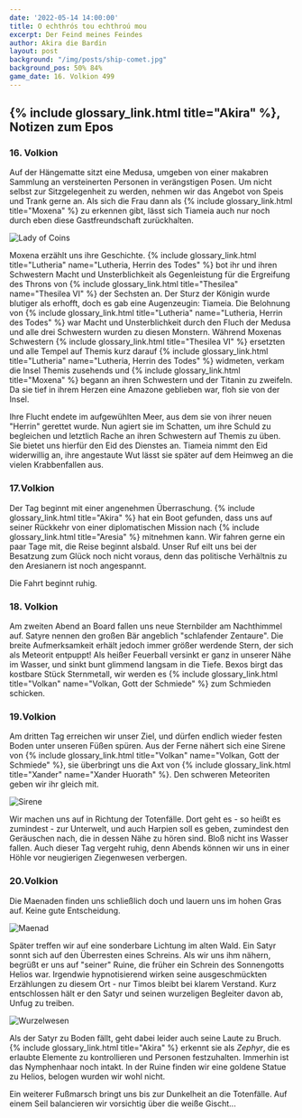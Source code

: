 ```yaml
---
date: '2022-05-14 14:00:00'
title: O echthrós tou echthroú mou
excerpt: Der Feind meines Feindes
author: Akira die Bardin
layout: post
background: "/img/posts/ship-comet.jpg"
background_pos: 50% 84%
game_date: 16. Volkion 499
---
```


<!--
<div class="rhyme">
  <blockquote>
    marinade
    zwillinge
    großer bär/schlafender zentaure
  </blockquote>
</div>
-->

## {% include glossary_link.html title="Akira" %}, Notizen zum Epos

### 16. Volkion

Auf der Hängematte sitzt eine Medusa, umgeben von einer makabren Sammlung an versteinerten Personen in verängstigen Posen. Um nicht selbst zur Sitzgelegenheit zu werden, nehmen wir das Angebot von Speis und Trank gerne an. Als sich die Frau dann als {% include glossary_link.html title="Moxena" %} zu erkennen gibt, lässt sich Tiameia auch nur noch durch eben diese Gastfreundschaft zurückhalten.

![Lady of Coins](/img/posts/lady_of_coins.png)

Moxena erzählt uns ihre Geschichte. {% include glossary_link.html title="Lutheria" name="Lutheria, Herrin des Todes" %} bot ihr und ihren Schwestern Macht und Unsterblichkeit als Gegenleistung für die Ergreifung des Throns von {% include glossary_link.html title="Thesilea" name="Thesilea VI" %} der Sechsten an. Der Sturz der Königin wurde blutiger als erhofft, doch es gab eine Augenzeugin: Tiameia.  Die Belohnung von {% include glossary_link.html title="Lutheria" name="Lutheria, Herrin des Todes" %} war Macht und Unsterblichkeit durch den Fluch der Medusa und alle drei Schwestern wurden zu diesen Monstern.  Während Moxenas Schwestern {% include glossary_link.html title="Thesilea VI" %} ersetzten und alle Tempel auf Themis kurz darauf {% include glossary_link.html title="Lutheria" name="Lutheria, Herrin des Todes" %} widmeten, verkam die Insel Themis zusehends und {% include glossary_link.html title="Moxena" %} begann an ihren Schwestern und der Titanin zu zweifeln. Da sie tief in ihrem Herzen eine Amazone geblieben war, floh sie von der Insel.

Ihre Flucht endete im aufgewühlten Meer, aus dem sie von ihrer neuen "Herrin" gerettet wurde. Nun agiert sie im Schatten, um ihre Schuld zu begleichen und letztlich Rache an ihren Schwestern auf Themis zu üben. Sie bietet uns hierfür den Eid des Dienstes an. Tiameia nimmt den Eid widerwillig an, ihre angestaute Wut lässt sie später auf dem Heimweg an die vielen Krabbenfallen aus.

### 17.Volkion

Der Tag beginnt mit einer angenehmen Überraschung. {% include glossary_link.html title="Akira" %} hat ein Boot gefunden, dass uns auf seiner Rückkehr von einer diplomatischen Mission nach {% include glossary_link.html title="Aresia" %} mitnehmen kann. Wir fahren gerne ein paar Tage mit, die Reise beginnt alsbald. Unser Ruf eilt uns bei der Besatzung zum Glück noch nicht voraus, denn das politische Verhältnis zu den Aresianern ist noch angespannt.

Die Fahrt beginnt ruhig.

### 18. Volkion

Am zweiten Abend an Board fallen uns neue Sternbilder am Nachthimmel auf. Satyre nennen den großen Bär angeblich "schlafender Zentaure". Die breite Aufmerksamkeit erhält jedoch immer größer werdende Stern, der sich als Meteorit entpuppt! Als heißer Feuerball versinkt er ganz in unserer Nähe im Wasser, und sinkt bunt glimmend langsam in die Tiefe. Bexos birgt das kostbare Stück Sternmetall, wir werden es {% include glossary_link.html title="Volkan" name="Volkan, Gott der Schmiede" %} zum Schmieden schicken.

### 19.Volkion

Am dritten Tag erreichen wir unser Ziel, und dürfen endlich wieder festen Boden unter unseren Füßen spüren. Aus der Ferne nähert sich eine Sirene von {% include glossary_link.html title="Volkan" name="Volkan, Gott der Schmiede" %}, sie überbringt uns die Axt von {% include glossary_link.html title="Xander" name="Xander Huorath" %}. Den schweren Meteoriten geben wir ihr gleich mit.

![Sirene](/img/posts/sirene.png)

Wir machen uns auf in Richtung der Totenfälle. Dort geht es - so heißt es zumindest - zur Unterwelt, und auch Harpien soll es geben, zumindest den Geräuschen nach, die in dessen Nähe zu hören sind. Bloß nicht ins Wasser fallen.
Auch dieser Tag vergeht ruhig, denn Abends können wir uns in einer Höhle vor neugierigen Ziegenwesen verbergen.

### 20.Volkion

Die Maenaden finden uns schließlich doch und lauern uns im hohen Gras auf. Keine gute Entscheidung.

![Maenad](/img/posts/npc-token-Maenad1.jpeg)

Später treffen wir auf eine sonderbare Lichtung im alten Wald. Ein Satyr sonnt sich auf den Überresten eines Schreins. Als wir uns ihm nähern, begrüßt er uns auf "seiner" Ruine, die früher ein Schrein des Sonnengotts Helios war. Irgendwie hypnotisierend wirken seine ausgeschmückten Erzählungen zu diesem Ort - nur Timos bleibt bei klarem Verstand. Kurz entschlossen hält er den Satyr und seinen wurzeligen Begleiter davon ab, Unfug zu treiben.

![Wurzelwesen](/img/posts/wurzelwesen.jpeg)

Als der Satyr zu Boden fällt, geht dabei leider auch seine Laute zu Bruch. {% include glossary_link.html title="Akira" %} erkennt sie als _Zephyr_, die es erlaubte Elemente zu kontrollieren und Personen festzuhalten. Immerhin ist das Nymphenhaar noch intakt.
In der Ruine finden wir eine goldene Statue zu Helios, belogen wurden wir wohl nicht.

Ein weiterer Fußmarsch bringt uns bis zur Dunkelheit an die Totenfälle. Auf einem Seil balancieren wir vorsichtig über die weiße Gischt...
